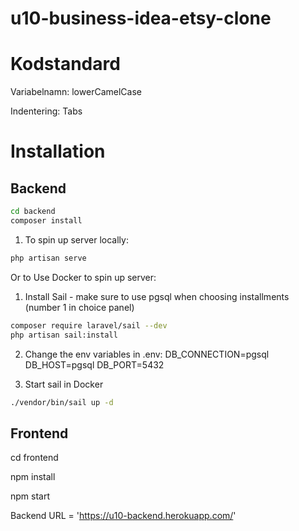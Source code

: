 # u10-business-idea-etsy-clone

# Kodstandard

Variabelnamn: lowerCamelCase

Indentering: Tabs

# Installation

## Backend

```bash
cd backend
composer install
```

1. To spin up server locally:

```bash
php artisan serve
```

Or to Use Docker to spin up server:

1. Install Sail - make sure to use pgsql when choosing installments (number 1 in choice panel)

```bash
composer require laravel/sail --dev
php artisan sail:install
```

2. Change the env variables in .env:
   DB_CONNECTION=pgsql
   DB_HOST=pgsql
   DB_PORT=5432

3. Start sail in Docker

```bash
./vendor/bin/sail up -d
```

## Frontend

cd frontend

npm install

npm start

Backend URL = 'https://u10-backend.herokuapp.com/'
